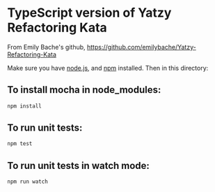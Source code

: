 # TypeScript version of Yatzy Refactoring Kata

From Emily Bache's github, https://github.com/emilybache/Yatzy-Refactoring-Kata

Make sure you have [node.js](https://nodejs.org), and [npm](https://www.npmjs.com/get-npm)
installed. Then in this directory:

## To install mocha in node_modules:

```bash
npm install
```

## To run unit tests:

```bash
npm test
```

## To run unit tests in watch mode:

```bash
npm run watch
```
